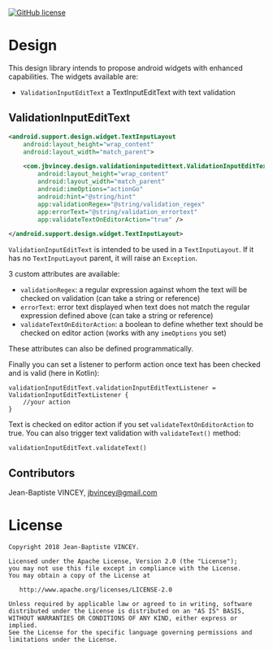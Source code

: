 [![GitHub license](https://img.shields.io/badge/license-Apache%20License%202.0-blue.svg?style=flat)](http://www.apache.org/licenses/LICENSE-2.0)

Design
=======

This design library intends to propose android widgets with enhanced capabilities. The widgets available are:
 * `ValidationInputEditText` a TextInputEditText with text validation 

## ValidationInputEditText

```xml
<android.support.design.widget.TextInputLayout
    android:layout_height="wrap_content"
    android:layout_width="match_parent">

    <com.jbvincey.design.validationinputedittext.ValidationInputEditText
        android:layout_height="wrap_content"
        android:layout_width="match_parent"
        android:imeOptions="actionGo"
        android:hint="@string/hint"
        app:validationRegex="@string/validation_regex" 
        app:errorText="@string/validation_errortext"
        app:validateTextOnEditorAction="true" />

</android.support.design.widget.TextInputLayout>

```

`ValidationInputEditText` is intended to be used in a `TextInputLayout`. If it has no `TextInputLayout` parent, it will raise an `Exception`.

3 custom attributes are available:
 * `validationRegex`: a regular expression against whom the text will be checked on validation (can take a string or reference)
 * `errorText`: error text displayed when text does not match the regular expression defined above (can take a string or reference)
 * `validateTextOnEditorAction`: a boolean to define whether text should be checked on editor action (works with any `imeOptions` you set)

These attributes can also be defined programmatically.

Finally you can set a listener to perform action once text has been checked and is valid (here in Kotlin):
```
validationInputEditText.validationInputEditTextListener = ValidationInputEditTextListener {
    //your action
}
```

Text is checked on editor action if you set `validateTextOnEditorAction` to true. You can also trigger text validation with `validateText()` method:
```
validationInputEditText.validateText()
```

## Contributors

Jean-Baptiste VINCEY, jbvincey@gmail.com


License
=======

    Copyright 2018 Jean-Baptiste VINCEY.

    Licensed under the Apache License, Version 2.0 (the "License");
    you may not use this file except in compliance with the License.
    You may obtain a copy of the License at

       http://www.apache.org/licenses/LICENSE-2.0

    Unless required by applicable law or agreed to in writing, software
    distributed under the License is distributed on an "AS IS" BASIS,
    WITHOUT WARRANTIES OR CONDITIONS OF ANY KIND, either express or implied.
    See the License for the specific language governing permissions and
    limitations under the License.

